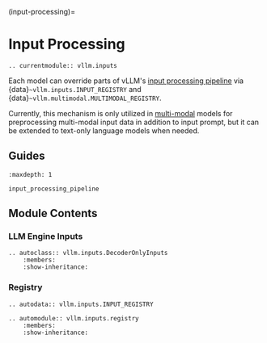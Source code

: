 (input-processing)=

# Input Processing

```{eval-rst}
.. currentmodule:: vllm.inputs
```

Each model can override parts of vLLM's [input processing pipeline](#input-processing-pipeline) via
{data}`~vllm.inputs.INPUT_REGISTRY` and {data}`~vllm.multimodal.MULTIMODAL_REGISTRY`.

Currently, this mechanism is only utilized in [multi-modal](#multi-modality) models for preprocessing multi-modal input
data in addition to input prompt, but it can be extended to text-only language models when needed.

## Guides

```{toctree}
:maxdepth: 1

input_processing_pipeline
```

## Module Contents

### LLM Engine Inputs

```{eval-rst}
.. autoclass:: vllm.inputs.DecoderOnlyInputs
    :members:
    :show-inheritance:
```

### Registry

```{eval-rst}
.. autodata:: vllm.inputs.INPUT_REGISTRY
```

```{eval-rst}
.. automodule:: vllm.inputs.registry
    :members:
    :show-inheritance:
```
